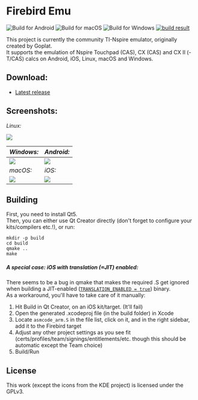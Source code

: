 Firebird Emu
==========

![Build for Android](https://github.com/nspire-emus/firebird/actions/workflows/android.yml/badge.svg?branch=master) ![Build for macOS](https://github.com/nspire-emus/firebird/actions/workflows/macOS.yml/badge.svg?branch=master) ![Build for Windows](https://github.com/nspire-emus/firebird/actions/workflows/windows.yml/badge.svg?branch=master) [![build result](https://build.opensuse.org/projects/home:Vogtinator:firebird-emu:unstable/packages/firebird-emu/badge.svg?type=percent)](https://build.opensuse.org/package/show/home:Vogtinator:firebird-emu:unstable/firebird-emu)

This project is currently the community TI-Nspire emulator, originally created by Goplat.  
It supports the emulation of Nspire Touchpad (CAS), CX (CAS) and CX II (-T/CAS) calcs on Android, iOS, Linux, macOS and Windows.

Download:
---------

* [Latest release](https://github.com/nspire-emus/firebird/releases/latest)

Screenshots:
-------------------

_Linux:_

[![](http://i.imgur.com/eGJOMsSl.png)](http://i.imgur.com/eGJOMsS.png)

_Windows:_ | _Android:_
--- | ---
[![](https://i.imgur.com/aibTt9Cl.png)](https://i.imgur.com/aibTt9C.png) | [![](https://i.imgur.com/cLphTgnm.png)](https://i.imgur.com/cLphTgn.png)
_macOS:_ | _iOS:_
[![](https://i.imgur.com/ymDtYsj.png)](https://i.imgur.com/O8R2aSo.png) | [![](https://i.imgur.com/LT1u2bim.png)](https://i.imgur.com/LT1u2bi.png)

Building
--------

First, you need to install Qt5.  
Then, you can either use Qt Creator directly (don't forget to configure your kits/compilers etc.!), or run:

```
mkdir -p build
cd build
qmake ..
make
```
##### A special case: iOS with translation (≈JIT) enabled:

There seems to be a bug in qmake that makes the required .S get ignored when building a JIT-enabled ([`TRANSLATION_ENABLED = true`](https://github.com/nspire-emus/firebird/blob/master/firebird.pro#L4)) binary.  
As a workaround, you'll have to take care of it manually:

1. Hit Build in Qt Creator, on an iOS kit/target. (It'll fail)
2. Open the generated .xcodeproj file (in the build folder) in Xcode
3. Locate `asmcode_arm.S` in the file list, click on it, and in the right sidebar, add it to the Firebird target
4. Adjust any other project settings as you see fit (certs/profiles/team/signings/entitlements/etc. though this should be automatic except the Team choice)
5. Build/Run


License
-------
This work (except the icons from the KDE project) is licensed under the GPLv3.

